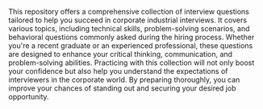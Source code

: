 This repository offers a comprehensive collection of interview questions tailored to help you succeed in corporate industrial interviews. It covers various topics, including technical skills, problem-solving scenarios, and behavioral questions commonly asked during the hiring process. Whether you're a recent graduate or an experienced professional, these questions are designed to enhance your critical thinking, communication, and problem-solving abilities. Practicing with this collection will not only boost your confidence but also help you understand the expectations of interviewers in the corporate world. By preparing thoroughly, you can improve your chances of standing out and securing your desired job opportunity.

